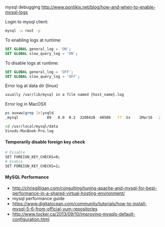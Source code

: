 mysql debugging
http://www.pontikis.net/blog/how-and-when-to-enable-mysql-logs  


Login to mysql client:
```sh
mysql -u root -p 
```

To enabling logs at runtime:
```sql
SET GLOBAL general_log = 'ON';
SET GLOBAL slow_query_log = 'ON';
```

To disable logs at runtime:
```sql
SET GLOBAL general_log = 'OFF';
SET GLOBAL slow_query_log = 'OFF';
```

Error log at data dir (linux)
```sh
usually /var/lib/mysql in a file named {host_name}.log
```

Error log in MacOSX 
```sh
ps auxww|grep [m]ysqld
_mysql             89   0.0  0.2  3208428  40508   ??  Ss    1Mar16   2:39.50 /usr/local/mysql/bin/mysqld --user=_mysql --basedir=/usr/local/mysql --datadir=/usr/local/mysql/data --plugin-dir=/usr/local/mysql/lib/plugin --log-error=/usr/local/mysql/data/mysqld.local.err --pid-file=/usr/local/mysql/data/mysqld.local.pid

cd /usr/local/mysql/data
Vinods-MacBook-Pro.log
```

#### Temporarily disable foreign key check
```sh
# Disable
SET FOREIGN_KEY_CHECKS=0;
# Enable
SET FOREIGN_KEY_CHECKS=1;
```

#### MySQL Performance
* http://chrisgilligan.com/consulting/tuning-apache-and-mysql-for-best-performance-in-a-shared-virtual-hosting-environment/
* mysql performance guide
* https://www.digitalocean.com/community/tutorials/how-to-install-mysql-5-6-from-official-yum-repositories
* http://www.tocker.ca/2013/09/10/improving-mysqls-default-configuration.html
